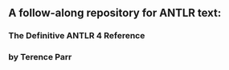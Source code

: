 ## A follow-along repository for ANTLR text:
### The Definitive ANTLR 4 Reference
### by Terence Parr